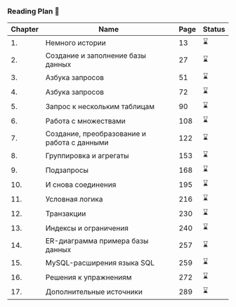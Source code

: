 ### Reading Plan 📘

| Chapter | Name                                        | Page | Status |
|---------|---------------------------------------------|------|--------|
| 1.      | Немного истории                             | 13   | ⌛️     |
| 2.      | Создание и заполнение базы данных           | 27   | ⌛️     |
| 3.      | Азбука запросов                             | 51   | ⌛️     |
| 4.      | Азбука запросов                             | 72   | ⌛️     |
| 5.      | Запрос к нескольким таблицам                | 90   | ⌛️     |
| 6.      | Работа с множествами                        | 108  | ⌛️     |
| 7.      | Создание, преобразование и работа с данными | 122  | ⌛️     |
| 8.      | Группировка и агрегаты                      | 153  | ⌛️     |
| 9.      | Подзапросы                                  | 168  | ⌛️     |
| 10.     | И снова соединения                          | 195  | ⌛️     |
| 11.     | Условная логика                             | 216  | ⌛️     |
| 12.     | Транзакции                                  | 230  | ⌛️     |
| 13.     | Индексы и ограничения                       | 240  | ⌛️     |
| 14.     | ER-диаграмма примера базы данных            | 257  | ⌛️     |
| 15.     | MySQL-расширения языка SQL                  | 259  | ⌛️     |
| 16.     | Решения к упражнениям                       | 272  | ⌛️     |
| 17.     | Дополнительные источники                    | 289  | ⌛️     |
